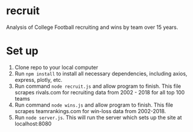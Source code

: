 # recruit
Analysis of College Football recruiting and wins by team over 15 years.

# Set up
  1. Clone repo to your local computer
  2. Run `npm install` to install all necessary dependencies, including axios, express, plotly, etc.
  3. Run command `node recruit.js` and allow program to finish. This file scrapes rivals.com for recruiting data from 2002 - 2018 for all top 100 teams
  4. Run command `node wins.js` and allow program to finish. This file scrapes teamrankings.com for win-loss data from 2002-2018. 
  5. Run `node server.js`. This will run the server which sets up the site at localhost:8080

